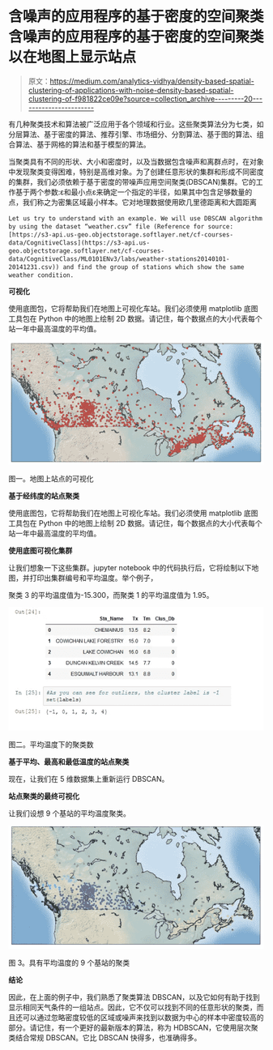 # 含噪声的应用程序的基于密度的空间聚类含噪声的应用程序的基于密度的空间聚类以在地图上显示站点

> 原文：<https://medium.com/analytics-vidhya/density-based-spatial-clustering-of-applications-with-noise-density-based-spatial-clustering-of-f981822ce09e?source=collection_archive---------20----------------------->

有几种聚类技术和算法被广泛应用于各个领域和行业。这些聚类算法分为七类，如分层算法、基于密度的算法、推荐引擎、市场细分、分割算法、基于图的算法、组合算法、基于网格的算法和基于模型的算法。

当聚类具有不同的形状、大小和密度时，以及当数据包含噪声和离群点时，在对象中发现聚类变得困难，特别是高维对象。为了创建任意形状的集群和形成不同密度的集群，我们必须依赖于基于密度的带噪声应用空间聚类(DBSCAN)集群。它的工作基于两个参数:ε和最小点ε来确定一个指定的半径，如果其中包含足够数量的点，我们称之为密集区域最小样本。它对地理数据使用欧几里德距离和大圆距离

```
Let us try to understand with an example. We will use DBSCAN algorithm by using the dataset “weather.csv” file (Reference for source: [https://s3-api.us-geo.objectstorage.softlayer.net/cf-courses-data/CognitiveClass](https://s3-api.us-geo.objectstorage.softlayer.net/cf-courses-data/CognitiveClass/ML0101ENv3/labs/weather-stations20140101-20141231.csv)) and find the group of stations which show the same weather condition.
```

**可视化**

使用底图包，它将帮助我们在地图上可视化车站。我们必须使用 matplotlib 底图工具包在 Python 中的地图上绘制 2D 数据。请记住，每个数据点的大小代表每个站一年中最高温度的平均值。

![](img/3428a55cef5682bab0af3e5bf8b7a9e0.png)

图一。地图上站点的可视化

**基于经纬度的站点聚类**

使用底图包，它将帮助我们在地图上可视化车站。我们必须使用 matplotlib 底图工具包在 Python 中的地图上绘制 2D 数据。请记住，每个数据点的大小代表每个站一年中最高温度的平均值。

**使用底图可视化集群**

让我们想象一下这些集群。jupyter notebook 中的代码执行后，它将绘制以下地图，并打印出集群编号和平均温度。举个例子，

聚类 3 的平均温度值为-15.300，而聚类 1 的平均温度值为 1.95。

![](img/8c1bfaef70c88f5bdd2728b57edc05d6.png)

图二。平均温度下的聚类数

**基于平均、最高和最低温度的站点聚类**

现在，让我们在 5 维数据集上重新运行 DBSCAN。

**站点聚类的最终可视化**

让我们设想 9 个基站的平均温度聚类。

![](img/f4b8fd11d359a3b535497a5f6e659f51.png)

图 3。具有平均温度的 9 个基站的聚类

**结论**

因此，在上面的例子中，我们熟悉了聚类算法 DBSCAN，以及它如何有助于找到显示相同天气条件的一组站点。因此，它不仅可以找到不同的任意形状的聚类，而且还可以通过忽略密度较低的区域或噪声来找到以数据为中心的样本中密度较高的部分。请记住，有一个更好的最新版本的算法，称为 HDBSCAN，它使用层次聚类结合常规 DBSCAN。它比 DBSCAN 快得多，也准确得多。